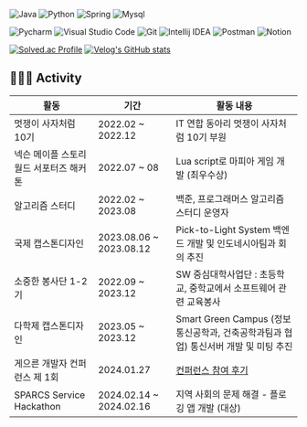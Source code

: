 
 ![Java](https://img.shields.io/badge/Java-007396.svg?&style=for-the-badge&logo=Java&logoColor=white)
 ![Python](https://img.shields.io/badge/Python-3776AB.svg?&style=for-the-badge&logo=Python&logoColor=white)
 ![Spring](https://img.shields.io/badge/Spring-6DB33F.svg?&style=for-the-badge&logo=Python&logoColor=white)
 ![Mysql](https://img.shields.io/badge/Mysql-4479A1.svg?&style=for-the-badge&logo=Python&logoColor=white)
 
 ![Pycharm](https://img.shields.io/badge/Pycharm-000000.svg?&style=for-the-badge&logo=Git&logoColor=white)
 ![Visual Studio Code](https://img.shields.io/badge/Visual%20Studio%20Code-007ACC.svg?&style=for-the-badge&logo=Visual%20Studio%20Code&logoColor=white)
 ![Git](https://img.shields.io/badge/Git-F05032.svg?&style=for-the-badge&logo=Git&logoColor=white)
 ![Intellij IDEA](https://img.shields.io/badge/Intellij%20IDEA-000000.svg?&style=for-the-badge&logo=Visual%20Studio%20Code&logoColor=white)
 ![Postman](https://img.shields.io/badge/Postman-FF6C37.svg?&style=for-the-badge&logo=Git&logoColor=white)
 ![Notion](https://img.shields.io/badge/Notion-000000.svg?&style=for-the-badge&logo=Git&logoColor=white)


[![Solved.ac Profile](http://mazassumnida.wtf/api/v2/generate_badge?boj=ymg0987)](https://solved.ac/ymg0987/)
[![Velog's GitHub stats](https://velog-readme-stats.vercel.app/api?name=kirise)](https://github.com/eungyeole/velog-readme-stats)



## 🏄🏻‍♀️ Activity 
|활동|기간|활동 내용|
|------|---|-----|
|멋쟁이 사자처럼 10기|2022.02 ~ 2022.12|IT 연합 동아리 멋쟁이 사자처럼 10기 부원|
|넥슨 메이플 스토리 월드 서포터즈 해커톤|2022.07 ~ 08|Lua script로 마피아 게임 개발 (최우수상)|
|알고리즘 스터디|2022.02 ~ 2023.08|백준, 프로그래머스 알고리즘 스터디 운영자|
|국제 캡스톤디자인|2023.08.06 ~ 2023.08.12|Pick-to-Light System 백엔드 개발 및 인도네시아팀과 회의 추진| 
|소중한 봉사단 1-2기 |2022.09 ~ 2023.12| SW 중심대학사업단 : 초등학교, 중학교에서 소프트웨어 관련 교육봉사 |
|다학제 캡스톤디자인|2023.05 ~ 2023.12|Smart Green Campus (정보통신공학과, 건축공학과팀과 협업) 통신서버 개발 및 미팅 추진|
|게으른 개발자 컨퍼런스 제 1회|2024.01.27|[컨퍼런스 참여 후기](https://velog.io/@kirise/%EA%B2%8C%EC%9C%BC%EB%A5%B8-%EA%B0%9C%EB%B0%9C%EC%9E%90-%EC%BB%A8%ED%8D%BC%EB%9F%B0%EC%8A%A4-%ED%9B%84%EA%B8%B0) |
|SPARCS Service Hackathon|2024.02.14 ~ 2024.02.16 | 지역 사회의 문제 해결 - 플로깅 앱 개발 (대상) |





